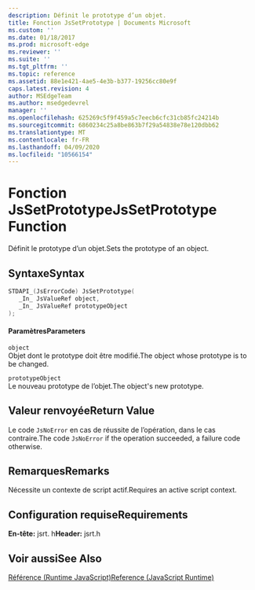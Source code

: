 ```yaml
---
description: Définit le prototype d’un objet.
title: Fonction JsSetPrototype | Documents Microsoft
ms.custom: ''
ms.date: 01/18/2017
ms.prod: microsoft-edge
ms.reviewer: ''
ms.suite: ''
ms.tgt_pltfrm: ''
ms.topic: reference
ms.assetid: 88e1e421-4ae5-4e3b-b377-19256cc80e9f
caps.latest.revision: 4
author: MSEdgeTeam
ms.author: msedgedevrel
manager: ''
ms.openlocfilehash: 625269c5f9f459a5c7eecb6cfc31cb85fc24214b
ms.sourcegitcommit: 6860234c25a8be863b7f29a54838e78e120dbb62
ms.translationtype: MT
ms.contentlocale: fr-FR
ms.lasthandoff: 04/09/2020
ms.locfileid: "10566154"
---
```

# <span data-ttu-id="0f5a1-103">Fonction JsSetPrototype</span><span class="sxs-lookup"><span data-stu-id="0f5a1-103">JsSetPrototype Function</span></span>
<span data-ttu-id="0f5a1-104">Définit le prototype d’un objet.</span><span class="sxs-lookup"><span data-stu-id="0f5a1-104">Sets the prototype of an object.</span></span>  
  
## <span data-ttu-id="0f5a1-105">Syntaxe</span><span class="sxs-lookup"><span data-stu-id="0f5a1-105">Syntax</span></span>  
  
```cpp  
STDAPI_(JsErrorCode) JsSetPrototype(  
   _In_ JsValueRef object,  
   _In_ JsValueRef prototypeObject  
);  
```  
  
#### <span data-ttu-id="0f5a1-106">Paramètres</span><span class="sxs-lookup"><span data-stu-id="0f5a1-106">Parameters</span></span>  
 `object`  
 <span data-ttu-id="0f5a1-107">Objet dont le prototype doit être modifié.</span><span class="sxs-lookup"><span data-stu-id="0f5a1-107">The object whose prototype is to be changed.</span></span>  
  
 `prototypeObject`  
 <span data-ttu-id="0f5a1-108">Le nouveau prototype de l’objet.</span><span class="sxs-lookup"><span data-stu-id="0f5a1-108">The object's new prototype.</span></span>  
  
## <span data-ttu-id="0f5a1-109">Valeur renvoyée</span><span class="sxs-lookup"><span data-stu-id="0f5a1-109">Return Value</span></span>  
 <span data-ttu-id="0f5a1-110">Le code `JsNoError` en cas de réussite de l’opération, dans le cas contraire.</span><span class="sxs-lookup"><span data-stu-id="0f5a1-110">The code `JsNoError` if the operation succeeded, a failure code otherwise.</span></span>  
  
## <span data-ttu-id="0f5a1-111">Remarques</span><span class="sxs-lookup"><span data-stu-id="0f5a1-111">Remarks</span></span>  
 <span data-ttu-id="0f5a1-112">Nécessite un contexte de script actif.</span><span class="sxs-lookup"><span data-stu-id="0f5a1-112">Requires an active script context.</span></span>  
  
## <span data-ttu-id="0f5a1-113">Configuration requise</span><span class="sxs-lookup"><span data-stu-id="0f5a1-113">Requirements</span></span>  
 <span data-ttu-id="0f5a1-114">**En-tête:** jsrt. h</span><span class="sxs-lookup"><span data-stu-id="0f5a1-114">**Header:** jsrt.h</span></span>  
  
## <span data-ttu-id="0f5a1-115">Voir aussi</span><span class="sxs-lookup"><span data-stu-id="0f5a1-115">See Also</span></span>  
 [<span data-ttu-id="0f5a1-116">Référence (Runtime JavaScript)</span><span class="sxs-lookup"><span data-stu-id="0f5a1-116">Reference (JavaScript Runtime)</span></span>](../chakra-hosting/reference-javascript-runtime.md)